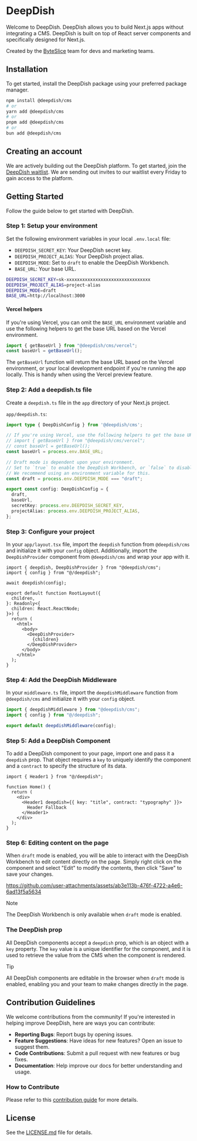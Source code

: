# DeepDish

Welcome to DeepDish. DeepDish allows you to build Next.js apps without integrating a CMS.
DeepDish is built on top of React server components and specifically designed for Next.js.

Created by the [ByteSlice](https://byteslice.co) team for devs and marketing teams.

## Installation

To get started, install the DeepDish package using your preferred package manager.

```sh
npm install @deepdish/cms
# or
yarn add @deepdish/cms
# or
pnpm add @deepdish/cms
# or
bun add @deepdish/cms
```

## Creating an account

We are actively building out the DeepDish platform. To get started, join the [DeepDish waitlist](https://www.deepdish.app).
We are sending out invites to our waitlist every Friday to gain access to the platform.

## Getting Started

Follow the guide below to get started with DeepDish.

### Step 1: Setup your environment

Set the following environment variables in your local `.env.local` file:

- `DEEPDISH_SECRET_KEY`: Your DeepDish secret key.
- `DEEPDISH_PROJECT_ALIAS`: Your DeepDish project alias.
- `DEEPDISH_MODE`: Set to `draft` to enable the DeepDish Workbench.
- `BASE_URL`: Your base URL.

```sh
DEEPDISH_SECRET_KEY=sk-xxxxxxxxxxxxxxxxxxxxxxxxxxxxxxxx
DEEPDISH_PROJECT_ALIAS=project-alias
DEEPDISH_MODE=draft
BASE_URL=http://localhost:3000
```

#### Vercel helpers

If you're using Vercel, you can omit the `BASE_URL` environment variable and use the following helpers to get the base URL based on the Vercel environment.

```ts
import { getBaseUrl } from "@deepdish/cms/vercel";
const baseUrl = getBaseUrl();
```

The `getBaseUrl` function will return the base URL based on the Vercel environment, or your local development endpoint if you're running the app locally.
This is handy when using the Vercel preview feature.

### Step 2: Add a deepdish.ts file

Create a `deepdish.ts` file in the `app` directory of your Next.js project.

`app/deepdish.ts`:

```ts
import type { DeepDishConfig } from '@deepdish/cms';

// If you're using Vercel, use the following helpers to get the base URL.
// import { getBaseUrl } from "@deepdish/cms/vercel";
// const baseUrl = getBaseUrl();
const baseUrl = process.env.BASE_URL;

// Draft mode is dependent upon your environment.
// Set to `true` to enable the DeepDish Workbench, or `false` to disable it.
// We recommend using an environment variable for this.
const draft = process.env.DEEPDISH_MODE === "draft";

export const config: DeepDishConfig = {
  draft,
  baseUrl,
  secretKey: process.env.DEEPDISH_SECRET_KEY,
  projectAlias: process.env.DEEPDISH_PROJECT_ALIAS,
};
```

### Step 3: Configure your project

In your `app/layout.tsx` file, import the `deepdish` function from `@deepdish/cms` and initialize it with your `config` object.
Additionally, import the `DeepDishProvider` component from `@deepdish/cms` and wrap your app with it.

```tsx
import { deepdish, DeepDishProvider } from "@deepdish/cms";
import { config } from "@/deepdish";

await deepdish(config);

export default function RootLayout({
  children,
}: Readonly<{
  children: React.ReactNode;
}>) {
  return (
    <html>
      <body>
        <DeepDishProvider>
          {children}
        </DeepDishProvider>
      </body>
    </html>
  );
}
```

### Step 4: Add the DeepDish Middleware

In your `middleware.ts` file, import the `deepdishMiddleware` function from `@deepdish/cms` and initialize it with your `config` object.

```ts
import { deepdishMiddleware } from "@deepdish/cms";
import { config } from "@/deepdish";

export default deepdishMiddleware(config);
```

### Step 5: Add a DeepDish Component

To add a DeepDish component to your page, import one and pass it a `deepdish` prop. That object requires a `key` to uniquely identify the component and a `contract` to specify the structure of its data.

```tsx
import { Header1 } from "@/deepdish";

function Home() {
  return (
    <div>
      <Header1 deepdish={{ key: "title", contract: "typography" }}>
        Header Fallback
      </Header1>
    </div>
  );
}
```

### Step 6: Editing content on the page

When `draft` mode is enabled, you will be able to interact with the DeepDish Workbench to edit content directly on the page.
Simply right click on the component and select "Edit" to modify the contents, then click "Save" to save your changes.

https://github.com/user-attachments/assets/ab3e113b-476f-4722-a4e6-6ad13f5a5634

> [!Note]
> The DeepDish Workbench is only available when `draft` mode is enabled.

### The DeepDish prop

All DeepDish components accept a `deepdish` prop, which is an object with a `key` property.
The `key` value is a unique identifier for the component, and it is used to retrieve the value from the CMS when the component is rendered.

> [!TIP]
> All DeepDish components are editable in the browser when `draft` mode is enabled, enabling you and your team to make changes directly in the page.

## Contribution Guidelines

We welcome contributions from the community! If you're interested in helping improve DeepDish, here are ways you can contribute:

- **Reporting Bugs**: Report bugs by opening issues.
- **Feature Suggestions**: Have ideas for new features? Open an issue to suggest them.
- **Code Contributions**: Submit a pull request with new features or bug fixes.
- **Documentation**: Help improve our docs for better understanding and usage.

### How to Contribute

Please refer to this [contribution guide](./CONTRIBUTE.md) for more details.

## License

See the [LICENSE.md](LICENSE.md) file for details.
